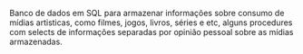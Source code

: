 Banco de dados em SQL para armazenar informações sobre consumo de mídias artisticas, como filmes, jogos, livros, séries e etc, alguns procedures com selects de informações separadas por opinião pessoal sobre as mídias armazenadas.
